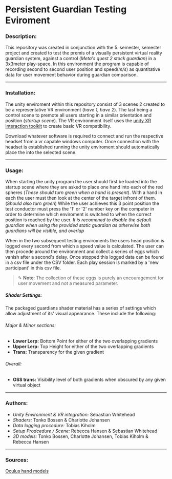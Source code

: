 # Persistent Guardian Testing Eviroment

### Description:
This repository was created in conjunction with the 5. semester, semester project and created to test the premis of a visually persistent virtual reality guardian system, against a control (*Meta's quest 2 stock guardian*) in a 3x3meter play-space. In this environment the program is capable of recording second to second user position and speed(*m/s*) as quantitative data for user movement behavior during guardian comparison.
***
### Installation:
The unity enviroment within this repository consist of 3 scenes 2 created to be a representative VR environment (*have 1, have 2*). The last being a control scene to premote all users starting in a similar orientation and position (*startup scene*). The VR environment itself uses the [unity XR interaction toolkit](https://docs.unity3d.com/Packages/com.unity.xr.interaction.toolkit@2.2/manual/index.html) to create basic VR compatibility. 

Download whatever software is required to connect and run the respective headset from a vr capable windows computer. Once connection with the headset is established running the unity enviroment should automatically place the into the selected scene.

***
### Usage:
When starting the unity program the user should first be loaded into the startup scene where they are asked to place one hand into each of the red spheres (*These should turn green when a hand is present*). With a hand in each the user must then look at the center of the target infront of them. (*Should also turn green*) While the user achieves this 3 point position the test conductor must press the '1' or '2' number key on the computer in order to determine which enviroment is switched to when the correct position is reached by the user.
*It is recomened to disable the default guardian when using the provided static guardian as otherwise both guardians will be visible, and overlap*

When in the two subsequent testing enviroments the users head position is logged every second from which a speed value is calculated. The user can then procede around the environment and collect a series of eggs which vanish after a second's delay. Once stopped this logged data can be found in a csv file under the CSV folder. Each play session is marked by a 'new participant' in this csv file.

> ✎ **Note**:
> The collection of these eggs is purely an encouragement for user movement and not a measured parameter. 

##### Shader Settings:
The packaged guardians shader material has a series of settings which allow adjustment of its' visual appearance. These include the following:

###### Major & Minor sections:
- **Lower Lerp:** Bottom Point for either of the two overlapping gradients  
- **Upper Lerp:** Top Height for either of the two overlapping gradients
- **Trans:** Transparency for the given gradient

###### Overall:
- **OSS trans:** Visibility level of both gradients when obscured by any given virtual object
***

### Authors:
- *Unity Environment & VR integration:* Sebastian Whitehead
- *Shaders:* Tonko Bossen & Charlotte Johansen
- *Data logging procedure:* Tobias Kiholm
- *Setup Prodcedure / Scene:* Rebecca Hansen & Sebastian Whitehead
- *3D models:* Tonko Bossen, Charlotte Johansen, Tobias Kiholm & Rebecca Hansen
***

### Sources: 
[Oculus hand models](https://developer.oculus.com/downloads/package/oculus-hand-models/)
